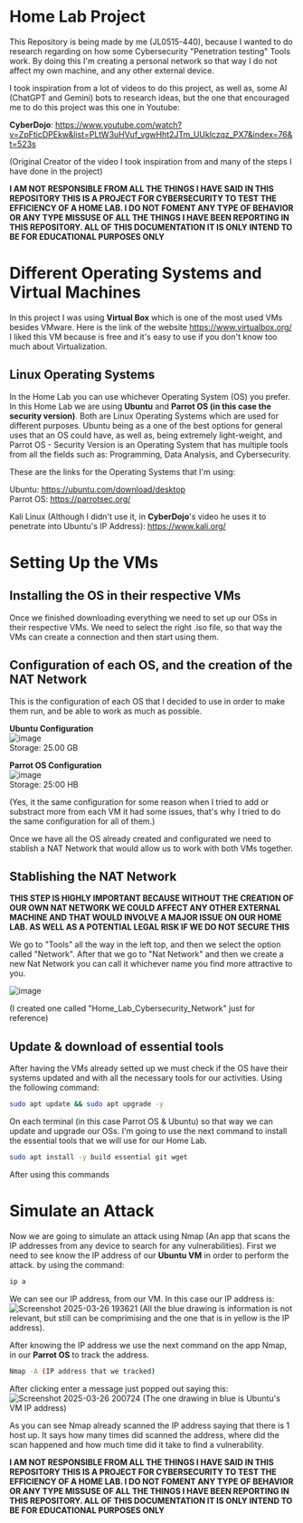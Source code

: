 # Home Lab Project
This Repository is being made by me (JL0515-440), because I wanted to do research regarding on how some Cybersecurity "Penetration testing" Tools work. By doing this I'm creating a personal network so that way I do not affect my own machine, and any other external device.

I took inspiration from a lot of videos to do this project, as well as, some AI (ChatGPT and Gemini) bots to research ideas, but the one that encouraged me to do this project was this one in Youtube: 

**CyberDojo**: https://www.youtube.com/watch?v=ZpFticDPEkw&list=PLtW3uHVuf_vgwHht2JTm_UUklczqz_PX7&index=76&t=523s

(Original Creator of the video I took inspiration from and many of the steps I have done in the project)

**I AM NOT RESPONSIBLE FROM ALL THE THINGS I HAVE SAID IN THIS REPOSITORY THIS IS A PROJECT FOR CYBERSECURITY TO TEST THE EFFICIENCY OF A HOME LAB. I DO NOT FOMENT ANY TYPE OF BEHAVIOR OR ANY TYPE MISSUSE OF ALL THE THINGS I HAVE BEEN REPORTING IN THIS REPOSITORY. ALL OF THIS DOCUMENTATION IT IS ONLY INTEND TO BE FOR EDUCATIONAL PURPOSES ONLY**

# Different Operating Systems and Virtual Machines
In this project I was using **Virtual Box** which is one of the most used VMs besides VMware. Here is the link of the website https://www.virtualbox.org/ I liked this VM because is free and it's easy to use if you don't know too much about Virtualization.

## Linux Operating Systems

In the Home Lab you can use whichever Operating System (OS) you prefer. In this Home Lab we are using **Ubuntu** and **Parrot OS (in this case the security version)**. Both are Linux Operating Systems which are used for different purposes. Ubuntu being as a one of the best options for general uses that an OS could have, as well as, being extremely light-weight, and Parrot OS - Security Version is an Operating System that has multiple tools from all the fields such as: Programming, Data Analysis, and Cybersecurity.

 These are the links for the Operating Systems that I'm using:

Ubuntu: https://ubuntu.com/download/desktop<br/>
Parrot OS: https://parrotsec.org/<br/>

Kali Linux (Although I didn't use it, in **CyberDojo**'s video he uses it to penetrate into Ubuntu's IP Address): https://www.kali.org/

# Setting Up the VMs

## Installing the OS in their respective VMs

Once we finished downloading everything we need to set up our OSs in their respective VMs. We need to select the right .iso file, so that way the VMs can create a connection and then start using them.

## Configuration of each OS, and the creation of the NAT Network

This is the configuration of each OS that I decided to use in order to make them run, and be able to work as much as possible. 

**Ubuntu Configuration**<br/>
![image](https://github.com/user-attachments/assets/ed29a510-d1df-4c25-921a-07906ad90b16)
<br/>
Storage: 25.00 GB<br/>

**Parrot OS Configuration**<br/>
![image](https://github.com/user-attachments/assets/ed29a510-d1df-4c25-921a-07906ad90b16)
<br/>
Storage: 25:00 HB<br/>

(Yes, it the same configuration for some reason when I tried to add or substract more from each VM it had some issues, that's why I tried to do the same configuration for all of them.)

Once we have all the OS already created and configurated we need to stablish a NAT Network that would allow us to work with both VMs together. 

## Stablishing the NAT Network

**THIS STEP IS HIGHLY IMPORTANT BECAUSE WITHOUT THE CREATION OF OUR OWN NAT NETWORK WE COULD AFFECT ANY OTHER EXTERNAL MACHINE AND THAT WOULD INVOLVE A MAJOR ISSUE ON OUR HOME LAB. AS WELL AS A POTENTIAL LEGAL RISK IF WE DO NOT SECURE THIS**

We go to "Tools" all the way in the left top, and then we select the option called "Network". After that we go to "Nat Network" and then we create a new Nat Network you can call it whichever name you find more attractive to you.

![image](https://github.com/user-attachments/assets/5a02f1cd-6204-42f6-8b31-bbb6f061ebb2)<br/>

(I created one called "Home_Lab_Cybersecurity_Network" just for reference)


## Update & download of essential tools

After having the VMs already setted up we must check if the OS have their systems updated and with all the necessary tools for our activities. Using the following command: 
```bash
sudo apt update && sudo apt upgrade -y
``` 
On each terminal (in this case Parrot OS & Ubuntu) so that way we can update and upgrade our OSs. I'm going to use the next command to install the essential tools that we will use for our Home Lab.
```bash
sudo apt install -y build essential git wget
```
After using this commands 
# Simulate an Attack

Now we are going to simulate an attack using Nmap (An app that scans the IP addresses from any device to search for any vulnerabilities). First we need to see know the IP address of our **Ubuntu VM** in order to perform the attack. by using the command:
```bash
ip a
```
We can see our IP address, from our VM. In this case our IP address is: ![Screenshot 2025-03-26 193621](https://github.com/user-attachments/assets/59d2ce2d-6fb9-448e-89f1-f65c7886330b) (All the blue drawing is information is not relevant, but still can be comprimising and the one that is in yellow is the IP address).

After knowing the IP address we use the next command on the app Nmap, in our **Parrot OS** to track the address.
```bash
Nmap -A (IP address that we tracked)
```
After clicking enter a message just popped out saying this: <br/>
![Screenshot 2025-03-26 200724](https://github.com/user-attachments/assets/65e66ca7-c2e1-47da-8737-ec9e1b542d58)
(The one drawing in blue is Ubuntu's VM IP address)<br/>

As you can see Nmap already scanned the IP address saying that there is 1 host up. It says how many times did scanned the address, where did the scan happened and how much time did it take to find a vulnerability.



**I AM NOT RESPONSIBLE FROM ALL THE THINGS I HAVE SAID IN THIS REPOSITORY THIS IS A PROJECT FOR CYBERSECURITY TO TEST THE EFFICIENCY OF A HOME LAB. I DO NOT FOMENT ANY TYPE OF BEHAVIOR OR ANY TYPE MISSUSE OF ALL THE THINGS I HAVE BEEN REPORTING IN THIS REPOSITORY. ALL OF THIS DOCUMENTATION IT IS ONLY INTEND TO BE FOR EDUCATIONAL PURPOSES ONLY**
